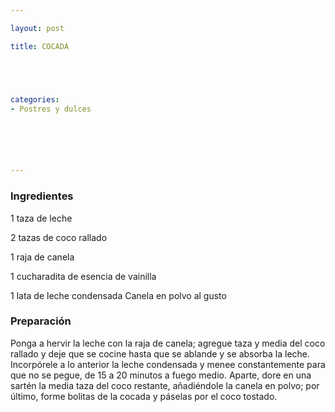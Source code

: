 ```yaml
---

layout: post

title: COCADA





categories:
- Postres y dulces






---
```


<h3>Ingredientes</h3>

1 taza de leche

2 tazas de coco rallado

1 raja de canela

1 cucharadita de esencia de vainilla

1 lata de leche condensada Canela en polvo al gusto

<h3>Preparación</h3>

Ponga a hervir la leche con la raja de canela; agregue taza y media del coco rallado y deje que se cocine hasta que se ablande y se absorba la leche. Incorpórele a lo anterior la leche condensada y menee constantemente para que no se pegue, de 15 a 20 minutos a fuego medio. Aparte, dore en una sartén la media taza del coco restante, añadiéndole la canela en polvo; por último, forme bolitas de la cocada y páselas por el coco tostado.